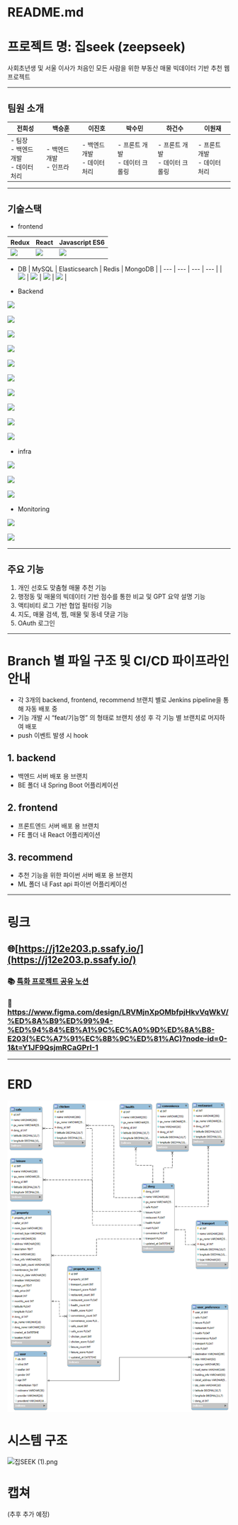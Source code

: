 # README.md

# 프로젝트 명: 집seek (zeepseek)

사회초년생 및 서울 이사가 처음인 모든 사람을 위한 부동산 매물 빅데이터 기반 추천  웹 프로젝트

---

## 팀원 소개

| **전희성** | **백승훈** | **이진호** | **박수민** | **하건수** | **이원재** |
| --- | --- | --- | --- | --- | --- |
| - 팀장 <br>- 백엔드 개발 <br>- 데이터 처리 | - 백엔드 개발 <br>- 인프라 | - 백엔드 개발 <br>- 데이터 처리 | - 프론트 개발 <br>- 데이터 크롤링 | - 프론트 개발 <br>- 데이터 크롤링 | - 프론트 개발<br>- 데이터 처리 |

---

## 기술스택

- frontend

| Redux | React | Javascript ES6 |
| --- | --- | --- |
| ![](https://noticon-static.tammolo.com/dgggcrkxq/image/upload/v1566919941/noticon/bwij1af50rjj0fiyjtci.png) | ![](https://noticon-static.tammolo.com/dgggcrkxq/image/upload/v1566557331/noticon/d5hqar2idkoefh6fjtpu.png) | ![](https://noticon-static.tammolo.com/dgggcrkxq/image/upload/v1567008394/noticon/ohybolu4ensol1gzqas1.png) |

- DB
| MySQL | Elasticsearch | Redis | MongoDB |
| --- | --- | --- | --- |
| ![](https://noticon-static.tammolo.com/dgggcrkxq/image/upload/v1566913591/noticon/e2bd9zw78n6zw6his4bd.png) | ![](https://noticon-static.tammolo.com/dgggcrkxq/image/upload/v1738119093/noticon/wjtjrftibcvlcmfsvvt7.png) | ![](https://noticon-static.tammolo.com/dgggcrkxq/image/upload/v1566913679/noticon/xlnsjihvjxllech0hawu.png) | ![](https://noticon-static.tammolo.com/dgggcrkxq/image/upload/v1629987704/noticon/u9ewmgf7xxic5us7pnhn.png) |

- Backend

![](https://noticon-static.tammolo.com/dgggcrkxq/image/upload/v1566913897/noticon/xbvewg1m3azbpnrzck1k.png)

![](https://noticon-static.tammolo.com/dgggcrkxq/image/upload/v1566791609/noticon/nen1y11gazeqhejw7nm1.png)

![](https://noticon-static.tammolo.com/dgggcrkxq/image/upload/v1567008187/noticon/m4oad4rbf65fjszx0did.png)

![](https://noticon-static.tammolo.com/dgggcrkxq/image/upload/v1635226310/noticon/f0q3lhbfi2qmamrjla4e.png)

![](https://noticon-static.tammolo.com/dgggcrkxq/image/upload/v1566778017/noticon/ytjm1rralodyhvuggrpu.png)

![](https://noticon-static.tammolo.com/dgggcrkxq/image/upload/v1683870544/noticon/tvx93esgtcbrcnlvoerv.png)

![](https://noticon-static.tammolo.com/dgggcrkxq/image/upload/v1609094551/noticon/gkcjchloc7f7khlsyyyy.png)

![](https://noticon-static.tammolo.com/dgggcrkxq/image/upload/v1576325989/noticon/rcwm9dy0hu6cbjowbfwi.png)

![](https://noticon-static.tammolo.com/dgggcrkxq/image/upload/v1685082263/noticon/jo70lolpscz63hznweoe.png)

![](https://noticon-static.tammolo.com/dgggcrkxq/image/upload/v1566912632/noticon/konazfwbuwdnn43mcqux.png)

- infra

![](https://noticon-static.tammolo.com/dgggcrkxq/image/upload/v1566914173/noticon/kos1xkevxtr81zgwvyoe.svg)

![](https://noticon-static.tammolo.com/dgggcrkxq/image/upload/v1566913255/noticon/xbroxmdmksvebf3v6v8v.gif)

![](https://noticon-static.tammolo.com/dgggcrkxq/image/upload/v1567128851/noticon/ekuf9zj2kopbmxtvr5rc.png)

- Monitoring

![](https://noticon-static.tammolo.com/dgggcrkxq/image/upload/v1629972026/noticon/msnfa0h6o32dpi7gipyv.png)

![](https://noticon-static.tammolo.com/dgggcrkxq/image/upload/v1687244485/noticon/voyvwrngzlxbs8n6zhsk.png)

---

## 주요 기능

1. 개인 선호도 맞춤형 매물 추천 기능
2. 행정동 및 매물의 빅데이터 기반 점수를 통한 비교 및 GPT 요약 설명 기능 
3. 액티비티 로그 기반 협업 필터링 기능
4. 지도, 매물 검색, 찜, 매물 및 동네 댓글 기능
5. OAuth 로그인

---

# Branch 별 파일 구조 및 CI/CD 파이프라인 안내

- 각 3개의 backend, frontend, recommend 브랜치 별로 Jenkins pipeline을 통해 자동 배포 중
- 기능 개발 시 “feat/기능명” 의 형태로 브랜치 생성 후 각 기능 별 브랜치로 머지하여 배포
- push 이벤트 발생 시 hook

## 1. backend

- 백엔드 서버 배포 용 브랜치
- BE 폴더 내 Spring Boot 어플리케이션

## 2. frontend

- 프론트엔드 서버 배포 용 브랜치
- FE 폴더 내 React 어플리케이션

## 3. recommend

- 추천 기능을 위한 파이썬 서버 배포 용 브랜치
- ML 폴더 내 Fast api 파이썬 어플리케이션

---

# 링크

## 🌐[https://j12e203.p.ssafy.io/](https://j12e203.p.ssafy.io/)

### 📚 [특화 프로젝트 공유 노션](https://www.notion.so/1ad3e02603998064b5b4e0ffd79cb0b2?pvs=21)

### 🎨 https://www.figma.com/design/LRVMjnXpOMbfpjHkvVqWkV/%ED%8A%B9%ED%99%94-%ED%94%84%EB%A1%9C%EC%A0%9D%ED%8A%B8-E203(%EC%A7%91%EC%8B%9C%ED%81%AC)?node-id=0-1&t=Y1JF9QsjmRCaGPrI-1

---

# ERD

![mysql_erd.png](mysql_erd.png)

# 시스템 구조

![집SEEK (1).png](%EC%A7%91SEEK_(1).png)

# 캡쳐

(추후 추가 예정)
